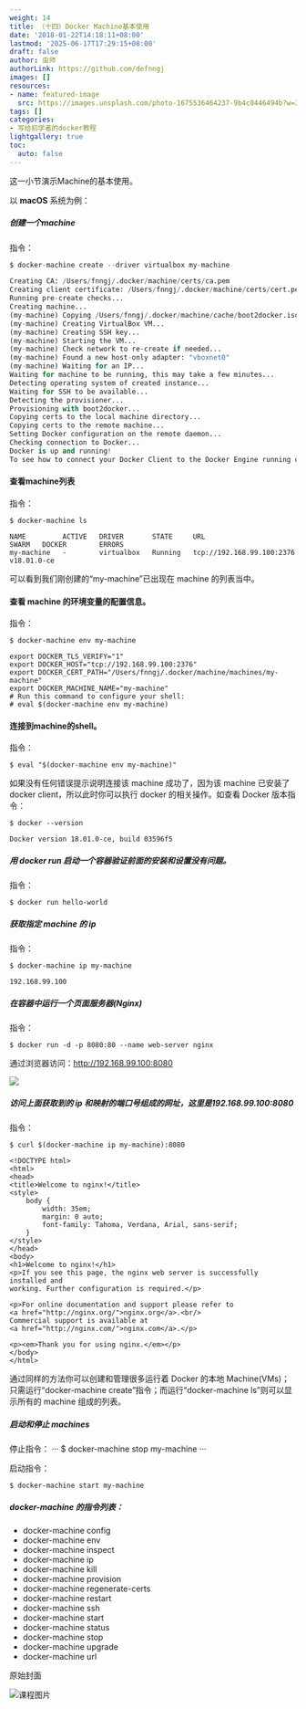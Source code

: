 ```yaml
---
weight: 14
title: （十四）Docker Machine基本使用
date: '2018-01-22T14:18:11+08:00'
lastmod: '2025-06-17T17:29:15+08:00'
draft: false
author: 虫师
authorLink: https://github.com/defnngj
images: []
resources:
- name: featured-image
  src: https://images.unsplash.com/photo-1675536464237-9b4c0446494b?w=300
tags: []
categories:
- 写给初学者的docker教程
lightgallery: true
toc:
  auto: false
---
```




这一小节演示Machine的基本使用。

以 __macOS__ 系统为例：


##### 创建一个machine

指令：
```python
$ docker-machine create --driver virtualbox my-machine

Creating CA: /Users/fnngj/.docker/machine/certs/ca.pem
Creating client certificate: /Users/fnngj/.docker/machine/certs/cert.pem
Running pre-create checks...
Creating machine...
(my-machine) Copying /Users/fnngj/.docker/machine/cache/boot2docker.iso to /Users/fnngj/.docker/machine/machines/my-machine/boot2docker.iso...
(my-machine) Creating VirtualBox VM...
(my-machine) Creating SSH key...
(my-machine) Starting the VM...
(my-machine) Check network to re-create if needed...
(my-machine) Found a new host-only adapter: "vboxnet0"
(my-machine) Waiting for an IP...
Waiting for machine to be running, this may take a few minutes...
Detecting operating system of created instance...
Waiting for SSH to be available...
Detecting the provisioner...
Provisioning with boot2docker...
Copying certs to the local machine directory...
Copying certs to the remote machine...
Setting Docker configuration on the remote daemon...
Checking connection to Docker...
Docker is up and running!
To see how to connect your Docker Client to the Docker Engine running on this virtual machine, run: docker-machine env my-machine
```

#### 查看machine列表

指令：
```
$ docker-machine ls

NAME         ACTIVE   DRIVER       STATE     URL                         SWARM   DOCKER        ERRORS
my-machine   -        virtualbox   Running   tcp://192.168.99.100:2376           v18.01.0-ce   

```

可以看到我们刚创建的“my-machine”已出现在 machine 的列表当中。

#### 查看 machine 的环境变量的配置信息。

指令：
```
$ docker-machine env my-machine

export DOCKER_TLS_VERIFY="1"
export DOCKER_HOST="tcp://192.168.99.100:2376"
export DOCKER_CERT_PATH="/Users/fnngj/.docker/machine/machines/my-machine"
export DOCKER_MACHINE_NAME="my-machine"
# Run this command to configure your shell:
# eval $(docker-machine env my-machine)
```


#### 连接到machine的shell。

指令：
```
$ eval "$(docker-machine env my-machine)"
```

如果没有任何错误提示说明连接该 machine 成功了，因为该 machine 已安装了docker client，所以此时你可以执行 docker 的相关操作。如查看 Docker 版本指令：
```
$ docker --version

Docker version 18.01.0-ce, build 03596f5
```


##### 用 docker run 启动一个容器验证前面的安装和设置没有问题。

指令：
```
$ docker run hello-world
```

##### 获取指定 machine 的 ip

指令：
```
$ docker-machine ip my-machine

192.168.99.100
```


##### 在容器中运行一个页面服务器(Nginx)

指令：
```
$ docker run -d -p 8080:80 --name web-server nginx
```
通过浏览器访问：http://192.168.99.100:8080

![](http://img.testclass.net/docker_mac_nginx.jpg)


##### 访问上面获取到的 ip 和映射的端口号组成的网址，这里是192.168.99.100:8080

指令：
```
$ curl $(docker-machine ip my-machine):8080

<!DOCTYPE html>
<html>
<head>
<title>Welcome to nginx!</title>
<style>
    body {
        width: 35em;
        margin: 0 auto;
        font-family: Tahoma, Verdana, Arial, sans-serif;
    }
</style>
</head>
<body>
<h1>Welcome to nginx!</h1>
<p>If you see this page, the nginx web server is successfully installed and
working. Further configuration is required.</p>

<p>For online documentation and support please refer to
<a href="http://nginx.org/">nginx.org</a>.<br/>
Commercial support is available at
<a href="http://nginx.com/">nginx.com</a>.</p>

<p><em>Thank you for using nginx.</em></p>
</body>
</html>
```

通过同样的方法你可以创建和管理很多运行着 Docker 的本地 Machine(VMs)；只需运行“docker-machine create”指令；而运行“docker-machine ls”则可以显示所有的 machine 组成的列表。

##### 启动和停止 machines

停止指令：
···
$ docker-machine stop my-machine
···

启动指令：
```
$ docker-machine start my-machine
```

##### docker-machine 的指令列表：

- docker-machine config
- docker-machine env
- docker-machine inspect
- docker-machine ip
- docker-machine kill
- docker-machine provision
- docker-machine regenerate-certs
- docker-machine restart
- docker-machine ssh
- docker-machine start
- docker-machine status
- docker-machine stop
- docker-machine upgrade
- docker-machine url




原始封面

![课程图片](https://images.unsplash.com/photo-1675536464237-9b4c0446494b?w=300)

